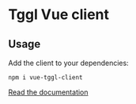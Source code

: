 # Tggl Vue client

## Usage
Add the client to your dependencies:
```
npm i vue-tggl-client
```

[Read the documentation](https://doc.tggl.io/docs/developers/sdks/vue)